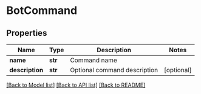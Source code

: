 # BotCommand

## Properties
Name | Type | Description | Notes
------------ | ------------- | ------------- | -------------
**name** | **str** | Command name | 
**description** | **str** | Optional command description | [optional] 

[[Back to Model list]](../README.md#documentation-for-models) [[Back to API list]](../README.md#documentation-for-api-endpoints) [[Back to README]](../README.md)


